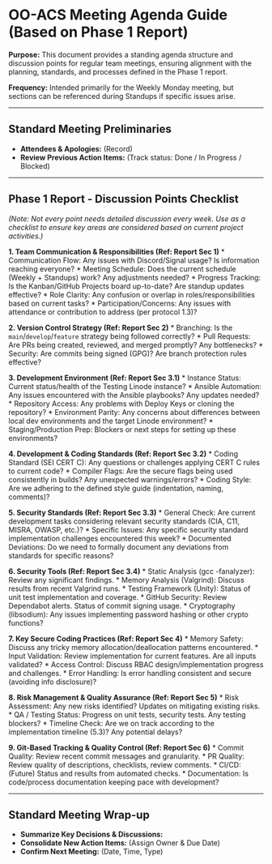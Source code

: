 # OO-ACS Meeting Agenda Guide (Based on Phase 1 Report)

**Purpose:** This document provides a standing agenda structure and discussion points for regular team meetings, ensuring alignment with the planning, standards, and processes defined in the Phase 1 report.

**Frequency:** Intended primarily for the Weekly Monday meeting, but sections can be referenced during Standups if specific issues arise.

---

## Standard Meeting Preliminaries

*   **Attendees & Apologies:** (Record)
*   **Review Previous Action Items:** (Track status: Done / In Progress / Blocked)

---

## Phase 1 Report - Discussion Points Checklist

*(Note: Not every point needs detailed discussion every week. Use as a checklist to ensure key areas are considered based on current project activities.)*

**1. Team Communication & Responsibilities (Ref: Report Sec 1)**
    *   Communication Flow: Any issues with Discord/Signal usage? Is information reaching everyone?
    *   Meeting Schedule: Does the current schedule (Weekly + Standups) work? Any adjustments needed?
    *   Progress Tracking: Is the Kanban/GitHub Projects board up-to-date? Are standup updates effective?
    *   Role Clarity: Any confusion or overlap in roles/responsibilities based on current tasks?
    *   Participation/Concerns: Any issues with attendance or contribution to address (per protocol 1.3)?

**2. Version Control Strategy (Ref: Report Sec 2)**
    *   Branching: Is the `main`/`develop`/`feature` strategy being followed correctly?
    *   Pull Requests: Are PRs being created, reviewed, and merged promptly? Any bottlenecks?
    *   Security: Are commits being signed (GPG)? Are branch protection rules effective?

**3. Development Environment (Ref: Report Sec 3.1)**
    *   Instance Status: Current status/health of the Testing Linode instance?
    *   Ansible Automation: Any issues encountered with the Ansible playbooks? Any updates needed?
    *   Repository Access: Any problems with Deploy Keys or cloning the repository?
    *   Environment Parity: Any concerns about differences between local dev environments and the target Linode environment?
    *   Staging/Production Prep: Blockers or next steps for setting up these environments?

**4. Development & Coding Standards (Ref: Report Sec 3.2)**
    *   Coding Standard (SEI CERT C): Any questions or challenges applying CERT C rules to current code?
    *   Compiler Flags: Are the secure flags being used consistently in builds? Any unexpected warnings/errors?
    *   Coding Style: Are we adhering to the defined style guide (indentation, naming, comments)?

**5. Security Standards (Ref: Report Sec 3.3)**
    *   General Check: Are current development tasks considering relevant security standards (CIA, C11, MISRA, OWASP, etc.)?
    *   Specific Issues: Any specific security standard implementation challenges encountered this week?
    *   Documented Deviations: Do we need to formally document any deviations from standards for specific reasons?

**6. Security Tools (Ref: Report Sec 3.4)**
    *   Static Analysis (gcc -fanalyzer): Review any significant findings.
    *   Memory Analysis (Valgrind): Discuss results from recent Valgrind runs.
    *   Testing Framework (Unity): Status of unit test implementation and coverage.
    *   GitHub Security: Review Dependabot alerts. Status of commit signing usage.
    *   Cryptography (libsodium): Any issues implementing password hashing or other crypto functions?

**7. Key Secure Coding Practices (Ref: Report Sec 4)**
    *   Memory Safety: Discuss any tricky memory allocation/deallocation patterns encountered.
    *   Input Validation: Review implementation for current features. Are all inputs validated?
    *   Access Control: Discuss RBAC design/implementation progress and challenges.
    *   Error Handling: Is error handling consistent and secure (avoiding info disclosure)?

**8. Risk Management & Quality Assurance (Ref: Report Sec 5)**
    *   Risk Assessment: Any new risks identified? Updates on mitigating existing risks.
    *   QA / Testing Status: Progress on unit tests, security tests. Any testing blockers?
    *   Timeline Check: Are we on track according to the implementation timeline (5.3)? Any potential delays?

**9. Git-Based Tracking & Quality Control (Ref: Report Sec 6)**
    *   Commit Quality: Review recent commit messages and granularity.
    *   PR Quality: Review quality of descriptions, checklists, review comments.
    *   CI/CD: (Future) Status and results from automated checks.
    *   Documentation: Is code/process documentation keeping pace with development?

---

## Standard Meeting Wrap-up

*   **Summarize Key Decisions & Discussions:**
*   **Consolidate New Action Items:** (Assign Owner & Due Date)
*   **Confirm Next Meeting:** (Date, Time, Type) 
